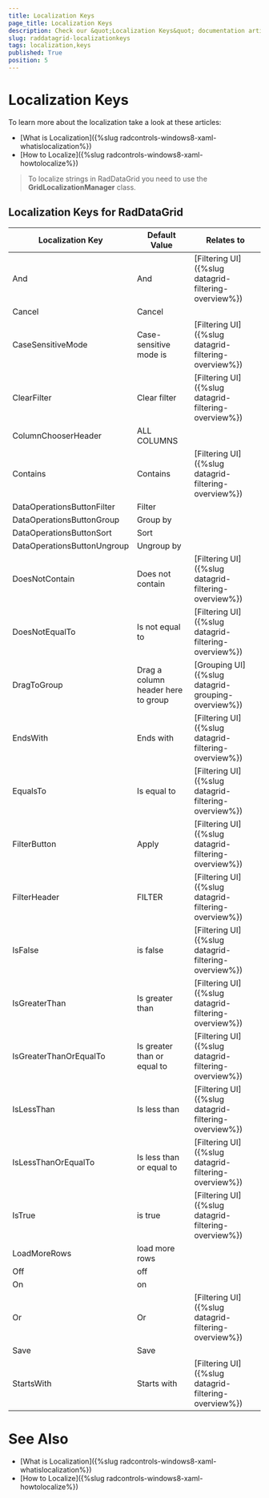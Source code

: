 ```yaml
---
title: Localization Keys
page_title: Localization Keys
description: Check our &quot;Localization Keys&quot; documentation article for RadDataGrid for UWP control.
slug: raddatagrid-localizationkeys
tags: localization,keys
published: True
position: 5
---
```


# Localization Keys

To learn more about the localization take a look at these articles:

* [What is Localization]({%slug radcontrols-windows8-xaml-whatislocalization%})
* [How to Localize]({%slug radcontrols-windows8-xaml-howtolocalize%})

>To localize strings in RadDataGrid you need to use the **GridLocalizationManager** class.

## Localization Keys for RadDataGrid

| Localization Key | Default Value | Relates to |
| -----------------| ------------- | ---------- |
| And | And | [Filtering UI]({%slug datagrid-filtering-overview%}) |
| Cancel | Cancel | &nbsp; |
| CaseSensitiveMode | Case-sensitive mode is | [Filtering UI]({%slug datagrid-filtering-overview%}) |
| ClearFilter | Clear filter | [Filtering UI]({%slug datagrid-filtering-overview%}) |
| ColumnChooserHeader | ALL COLUMNS | &nbsp; |	
| Contains | Contains | [Filtering UI]({%slug datagrid-filtering-overview%}) |
| DataOperationsButtonFilter | Filter| &nbsp; |
| DataOperationsButtonGroup | Group by | &nbsp; |
| DataOperationsButtonSort | Sort |	&nbsp; |
| DataOperationsButtonUngroup | Ungroup by | &nbsp; |
| DoesNotContain | Does not contain | [Filtering UI]({%slug datagrid-filtering-overview%}) |
| DoesNotEqualTo | Is not equal to | [Filtering UI]({%slug datagrid-filtering-overview%}) |
| DragToGroup | Drag a column header here to group | [Grouping UI]({%slug datagrid-grouping-overview%}) |
| EndsWith | Ends with | [Filtering UI]({%slug datagrid-filtering-overview%}) |
| EqualsTo | Is equal to | [Filtering UI]({%slug datagrid-filtering-overview%}) |
| FilterButton | Apply | [Filtering UI]({%slug datagrid-filtering-overview%}) |
| FilterHeader | FILTER	| [Filtering UI]({%slug datagrid-filtering-overview%}) |
| IsFalse | is false | [Filtering UI]({%slug datagrid-filtering-overview%}) |
| IsGreaterThan | Is greater than | [Filtering UI]({%slug datagrid-filtering-overview%}) |
| IsGreaterThanOrEqualTo | Is greater than or equal to | [Filtering UI]({%slug datagrid-filtering-overview%}) |
| IsLessThan | Is less than	| [Filtering UI]({%slug datagrid-filtering-overview%}) |
| IsLessThanOrEqualTo | Is less than or equal to | [Filtering UI]({%slug datagrid-filtering-overview%}) |
| IsTrue | is true | [Filtering UI]({%slug datagrid-filtering-overview%}) |
| LoadMoreRows | load more rows | &nbsp; |
| Off | off | &nbsp; |
| On | on |	&nbsp; |
| Or | Or | [Filtering UI]({%slug datagrid-filtering-overview%}) |
| Save | Save | &nbsp; |
| StartsWith | Starts with | [Filtering UI]({%slug datagrid-filtering-overview%}) |

# See Also

 * [What is Localization]({%slug radcontrols-windows8-xaml-whatislocalization%})
 * [How to Localize]({%slug radcontrols-windows8-xaml-howtolocalize%})
